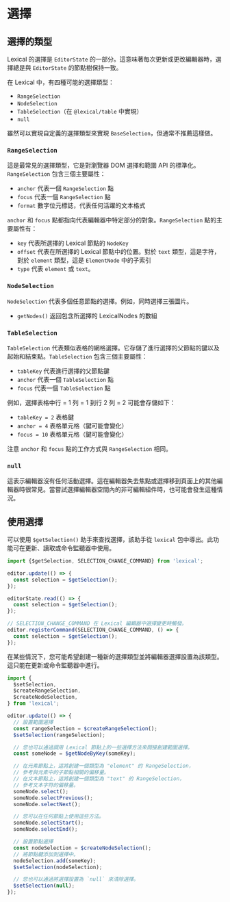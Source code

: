 # 選擇

## 選擇的類型

Lexical 的選擇是 `EditorState` 的一部分。這意味著每次更新或更改編輯器時，選擇總是與 `EditorState` 的節點樹保持一致。

在 Lexical 中，有四種可能的選擇類型：

- `RangeSelection`
- `NodeSelection`
- `TableSelection`（在 `@lexical/table` 中實現）
- `null`

雖然可以實現自定義的選擇類型來實現 `BaseSelection`，但通常不推薦這樣做。

### `RangeSelection`

這是最常見的選擇類型，它是對瀏覽器 DOM 選擇和範圍 API 的標準化。`RangeSelection` 包含三個主要屬性：

- `anchor` 代表一個 `RangeSelection` 點
- `focus` 代表一個 `RangeSelection` 點
- `format` 數字位元標誌，代表任何活躍的文本格式

`anchor` 和 `focus` 點都指向代表編輯器中特定部分的對象。`RangeSelection` 點的主要屬性有：

- `key` 代表所選擇的 Lexical 節點的 `NodeKey`
- `offset` 代表在所選擇的 Lexical 節點中的位置。對於 `text` 類型，這是字符，對於 `element` 類型，這是 `ElementNode` 中的子索引
- `type` 代表 `element` 或 `text`。

### `NodeSelection`

`NodeSelection` 代表多個任意節點的選擇。例如，同時選擇三張圖片。

- `getNodes()` 返回包含所選擇的 LexicalNodes 的數組

### `TableSelection`

`TableSelection` 代表類似表格的網格選擇。它存儲了進行選擇的父節點的鍵以及起始和結束點。`TableSelection` 包含三個主要屬性：

- `tableKey` 代表進行選擇的父節點鍵
- `anchor` 代表一個 `TableSelection` 點
- `focus` 代表一個 `TableSelection` 點

例如，選擇表格中行 = 1 列 = 1 到行 2 列 = 2 可能會存儲如下：

- `tableKey = 2` 表格鍵
- `anchor = 4` 表格單元格（鍵可能會變化）
- `focus = 10` 表格單元格（鍵可能會變化）

注意 `anchor` 和 `focus` 點的工作方式與 `RangeSelection` 相同。

### `null`

這表示編輯器沒有任何活動選擇。這在編輯器失去焦點或選擇移到頁面上的其他編輯器時很常見。當嘗試選擇編輯器空間內的非可編輯組件時，也可能會發生這種情況。

## 使用選擇

可以使用 `$getSelection()` 助手來查找選擇，該助手從 `lexical` 包中導出。此功能可在更新、讀取或命令監聽器中使用。

```js
import {$getSelection, SELECTION_CHANGE_COMMAND} from 'lexical';

editor.update(() => {
  const selection = $getSelection();
});

editorState.read(() => {
  const selection = $getSelection();
});

// SELECTION_CHANGE_COMMAND 在 Lexical 編輯器中選擇變更時觸發。
editor.registerCommand(SELECTION_CHANGE_COMMAND, () => {
  const selection = $getSelection();
});
```

在某些情況下，您可能希望創建一種新的選擇類型並將編輯器選擇設置為該類型。這只能在更新或命令監聽器中進行。

```js
import {
  $setSelection,
  $createRangeSelection,
  $createNodeSelection,
} from 'lexical';

editor.update(() => {
  // 設置範圍選擇
  const rangeSelection = $createRangeSelection();
  $setSelection(rangeSelection);

  // 您也可以通過調用 Lexical 節點上的一些選擇方法來間接創建範圍選擇。
  const someNode = $getNodeByKey(someKey);

  // 在元素節點上，這將創建一個類型為 "element" 的 RangeSelection，
  // 參考與元素中的子節點相關的偏移量。
  // 在文本節點上，這將創建一個類型為 "text" 的 RangeSelection，
  // 參考文本字符的偏移量。
  someNode.select();
  someNode.selectPrevious();
  someNode.selectNext();

  // 您可以在任何節點上使用這些方法。
  someNode.selectStart();
  someNode.selectEnd();

  // 設置節點選擇
  const nodeSelection = $createNodeSelection();
  // 將節點鍵添加到選擇中。
  nodeSelection.add(someKey);
  $setSelection(nodeSelection);

  // 您也可以通過將選擇設置為 `null` 來清除選擇。
  $setSelection(null);
});
```
